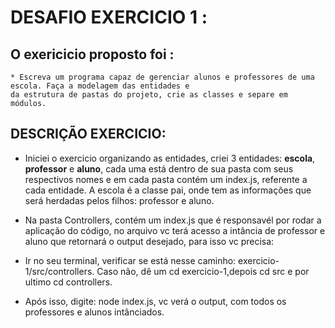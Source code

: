 # DESAFIO EXERCICIO 1 :

## O exericicio proposto foi : 
    * Escreva um programa capaz de gerenciar alunos e professores de uma escola. Faça a modelagem das entidades e 
    da estrutura de pastas do projeto, crie as classes e separe em módulos.

## DESCRIÇÃO EXERCICIO: 
  * Iniciei o exercicio organizando as entidades, criei 3 entidades: **escola**, **professor** e **aluno**, cada uma está dentro de sua pasta com seus respectivos nomes e em cada pasta contém um index.js, referente a cada entidade.
  A escola é a classe pai, onde tem as informações que será herdadas pelos filhos: professor e aluno.

  * Na pasta Controllers, contém um index.js que é responsavél por rodar a aplicação do código, no arquivo vc terá acesso a intância de professor e aluno que retornará o output desejado, para isso vc precisa:

  * Ir no seu terminal, verificar se está nesse caminho: exercicio-1/src/controllers.
      Caso não, dê um cd exercicio-1,depois cd src e por ultimo cd controllers.

  * Após isso, digite: node index.js, vc verá o output, com todos os professores e alunos intânciados.

